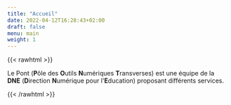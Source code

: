 ```yaml
---
title: "Accueil"
date: 2022-04-12T16:28:43+02:00
draft: false
menu: main
weight: 1
---
```

{{< rawhtml >}}
<div class="fr-highlight">
    <p>Le Pont (<b>P</b>ôle des <b>O</b>utils <b>N</b>umériques <b>T</b>ransverses) est une équipe de la <b>DNE</b> (<b>D</b>irection <b>N</b>umérique pour l'<b>E</b>ducation) proposant différents services. 
    </p>
</div>
{{< /rawhtml >}}


